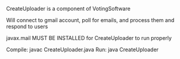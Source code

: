 CreateUploader is a component of VotingSoftware

Will connect to gmail account, poll for emails, and process them and respond to users

javax.mail MUST BE INSTALLED for CreateUploader to run properly

Compile:
  javac CreateUploader.java
Run:
  java CreateUploader
